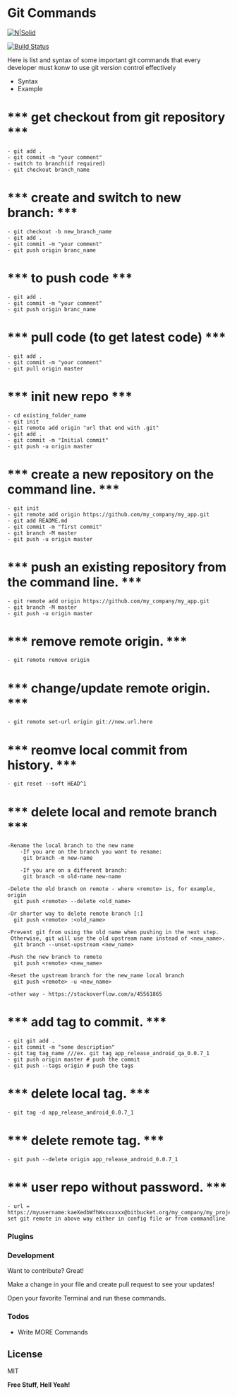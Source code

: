 # Git Commands

[![N|Solid](https://cldup.com/dTxpPi9lDf.thumb.png)](https://nodesource.com/products/nsolid)

[![Build Status](https://travis-ci.org/joemccann/dillinger.svg?branch=master)](https://travis-ci.org/joemccann/dillinger)

Here is list and syntax of some important git commands that every developer must konw to use git version control effectively

  - Syntax
  - Example


# *** get checkout from git repository *** 
    - git add .
    - git commit -m "your comment"
    - switch to branch(if required)
    - git checkout branch_name

# *** create and switch to new branch: *** 
    - git checkout -b new_branch_name
    - git add .
    - git commit -m "your comment"
    - git push origin branc_name

# *** to push code *** 
    - git add .
    - git commit -m "your comment"
    - git push origin branc_name


# *** pull code (to get latest code) ***
    - git add .
    - git commit -m "your comment"
    - git pull origin master

# *** init new repo ***
    - cd existing_folder_name
    - git init
    - git remote add origin "url that end with .git"
    - git add .
    - git commit -m "Initial commit"
    - git push -u origin master
    
# *** create a new repository on the command line. ***    
    - git init
    - git remote add origin https://github.com/my_company/my_app.git
    - git add README.md
    - git commit -m "first commit"
    - git branch -M master
    - git push -u origin master
              
# *** push an existing repository from the command line. ***  
    - git remote add origin https://github.com/my_company/my_app.git
    - git branch -M master
    - git push -u origin master

# *** remove remote origin. ***  
    - git remote remove origin
    
# *** change/update remote origin. ***  
    - git remote set-url origin git://new.url.here
    
# *** reomve local commit from history. ***  
    - git reset --soft HEAD^1
    
    
 # *** delete local and remote branch ***  
 
    -Rename the local branch to the new name
        -If you are on the branch you want to rename:
         git branch -m new-name

        -If you are on a different branch:
         git branch -m old-name new-name
     
    -Delete the old branch on remote - where <remote> is, for example, origin
      git push <remote> --delete <old_name>

    -Or shorter way to delete remote branch [:]
      git push <remote> :<old_name>

    -Prevent git from using the old name when pushing in the next step.
     Otherwise, git will use the old upstream name instead of <new_name>.
      git branch --unset-upstream <new_name>

    -Push the new branch to remote
      git push <remote> <new_name>

    -Reset the upstream branch for the new_name local branch
      git push <remote> -u <new_name>
      
    -other way - https://stackoverflow.com/a/45561865
 
 # *** add tag to commit. ***  
    - git git add .
    - git commit -m "some description"
    - git tag tag_name ///ex. git tag app_release_android_qa_0.0.7_1 
    - git push origin master # push the commit
    - git push --tags origin # push the tags
    
 
 # *** delete local tag. ***
    - git tag -d app_release_android_0.0.7_1

# *** delete remote tag. ***
    - git push --delete origin app_release_android_0.0.7_1

# *** user repo without password. ***
    - url = https://myusername:kaeXedbWfhWxxxxxxx@bitbucket.org/my_company/my_project.git
    set git remote in above way either in config file or from commandline
    

### Plugins

### Development

Want to contribute? Great!

Make a change in your file and create pull request to see your updates!

Open your favorite Terminal and run these commands.

### Todos

 - Write MORE Commands


License
----

MIT


**Free Stuff, Hell Yeah!**





 

